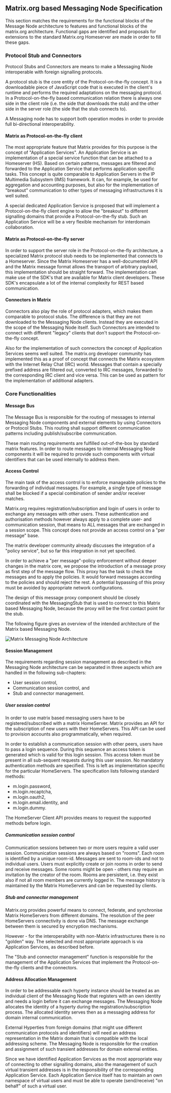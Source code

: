 ## Matrix.org based Messaging Node Specification

This section matches the requirements for the functional blocks of the Message Node architecture to features and functional blocks of the matrix.org architecture. Functional gaps are identified and proposals for extensions to the standard Matrix.org Homeserver are made in order to fill these gaps.

### Protocol Stub and Connectors

Protocol Stubs and Connectors are means to make a Messaging Node interoperable with foreign signalling protocols.

A protocol stub is the core entity of the Protocol-on-the-fly concept. It is a downloadable piece of JavaScript code that is executed in the client's runtime and performs the required adaptations on the messaging protocol. In a Protocol-on-the-fly based communication relation there is always one side in the client role (i.e. the side that downloads the stub) and the other side in the server role (the side that the stub connects to).

A Messaging node has to support both operation modes in order to provide full bi-directional interoperability.

#### Matrix as Protocol-on-the-fly client

The most appropriate feature that Matrix provides for this purpose is the concept of "Application Services". An Application Service is an implementation of a special service function that can be attached to a Homeserver (HS). Based on certain patterns, messages are filtered and forwarded to the Application Service that performs application specific tasks. This concept is quite comparable to Application Servers in the IP Multimedia Subsystem (IMS) framework. It can, for example, be used for aggregation and accounting purposes, but also for the implementation of "breakout" communication to other types of messaging infrastructures it is well suited.

A special dedicated Application Service is proposed that will implement a Protocol-on-the-fly client engine to allow the "breakout" to different signalling domains that provide a Protocol-on-the-fly stub. Such an Application Service will be a very flexible mechanism for interdomain collaboration.

#### Matrix as Protocol-on-the-fly server

In order to support the server role in the Protocol-on-the-fly architecture, a specialized Matrix protocol stub needs to be implemented that connects to a Homeserver. Since the Matrix Homeserver has a well-documented API and the Matrix message format allows the transport of arbitrary payload, this implementation should be straight forward. The implementation can make use of the SDK's that are available for Matrix client developers. These SDK's encapsulate a lot of the internal complexity for REST based communication.


#### Connectors in Matrix

Connectors also play the role of protocol adapters, which makes them comparable to protocol stubs. The difference is that they are not downloaded to the Messaging Node clients. Instead they are executed in the scope of the Messaging Node itself. Such Connectors are intended to connect with different "legacy" clients that don't support the Protocol-on-the-fly concept.

Also for the implementation of such connectors the concept of Application Services seems well suited. The matrix.org developer community has implemented this as a proof of concept that connects the Matrix ecosystem with the Internet Relay Chat (IRC) world. Messages that contain a specially prefixed address are filtered out, converted to IRC messages, forwarded to the corresponding IRC client and vice versa. This can be used as pattern for the implementation of additional adapters.


### Core Functionalities

#### Message Bus

The Message Bus is responsible for the routing of messages to internal Messaging Node components and external elements by using Connectors or Protocol Stubs. This routing shall support different communication patterns including publish/subscribe communication.

These main routing requirements are fulfilled out-of-the-box by standard matrix features. In order to route messages to internal Messaging Node components it will be required to provide such components with virtual identifiers that can be used internally to address them.

#### Access Control

The main task of the access control is to enforce manageable policies to the forwarding of individual messages. For example, a single type of message shall be blocked if a special combination of sender and/or receiver matches.

Matrix.org requires registration/subscription and login of users in order to exchange any messages with other users. These authentication and authorisation methods however always apply to a complete user- and communication session, that means to ALL messages that are exchanged in a session scope. This concept does not provide an access control on a "per message" base.

The matrix developer community already discusses the integration of a "policy service", but so far this integration in not yet specified.

In order to achieve a "per message"-policy enforcement without deeper changes in the matrix core, we propose the introduction of a message proxy as first step of the message flow. This proxy has the task to check the messages and to apply the policies. It would forward messages according to the policies and should reject the rest. A potential bypassing of this proxy must be avoided by appropriate network configurations.

The design of this message proxy component should be closely coordinated with the MessagingStub that is used to connect to this Matrix based Messaging Node, because the proxy will be the first contact point for the stub.


The following figure gives an overview of the intended architecture of the Matrix based Messaging Node.

<!--
@startuml "matrix_messaging_node_architecture.png"


node "Management Services" as Man1 {
	node "Registry" as Server1
	node "Identity Management" as IdM1

}

node "Service Provider 2\n(ProtOFly-Server)" as SP2 {
	node "Messaging\nNode" as Msg2
	node "Repository\nServer" as Repo2
}

node "End-User Device 1" as User1 {
	node "Hyperty" as H1
}

node "Network Server" as Net {
	node "Hyperty" as H3
}

node "Service Provider 1\n(ProtOFly-Client)" as SP1 {
	node "Messaging\nNode" as Msg1
	node "Repository\nServer" as Repo1
}

node "Matrix based Messaging Node" as msg {

 node "Application Services" as AppServices {
   node "Connectors" as Conn {
   	node "IdM\nConnector" as ConnIdM
   	node "Registry\nConnector" as ConnMan
   	node "End-User Device\nConnector" as ConnUser
   	node "Network Server\nConnector" as ConnNet
   }
   node "ProtOFly-client" as Proto1Sand {
  	 node "SP2 ProtoStub" as Proto1
   }
   node "Address Allocation\nManagement" as ID
 }


node "Matrix Homeserver" as core {
 node "*            Message      Bus                *" as Bus
 node "Session Management" as Reg
}

node "Matrix Proxy" as proxy {
  node "Access Control\nPEP" as BusPEP
  node "Message Proxy" as MsgProxy
}

Repo2 ..down-> Proto1: provide

Msg2 <-left-> Proto1 : communicate

 Bus <-right-> Proto1

 BusPEP ..down-> MsgProxy : enforce

 MsgProxy -> Bus : forward

 Msg1 <-left-> MsgProxy : communicate

 ConnIdM ..down-> BusPEP : authorise

 BusPEP .down-> Reg

 Reg .left. ID

 Reg <-up. Bus: session valid?

 ConnIdM <-up-> IdM1 : authorise

 Bus <-up-> ConnUser : communicate
 ConnUser <-up-> H1 : communicate

 Bus <-up-> ConnNet : communicate
 ConnNet <-up-> H3 : communicate

 Bus <-up-> ConnMan : communicate
 ConnMan <-up-> Server1 : communicate
 	}

@enduml
-->
![Matrix Messaging Node Architecture](matrix_messaging_node_architecture.png)

#### Session Management

The requirements regarding session management as described in the Messaging Node architecture can be separated in three aspects which are handled in the following sub-chapters:
* User session control,
* Communication session control, and
* Stub and connector management.


##### User session control
In order to use matrix based messaging users have to be registered/subscribed with a matrix HomeServer. Matrix provides an API for the subscription of new users with their HomeServers. This API can be used to provision accounts also programmatically, when required.

In order to establish a communication session with other peers, users have to pass a login sequence. During this sequence an access token is generated which is valid for this login session. This access token must be present in all sub-sequent requests during this user session.
No mandatory authentication methods are specified. This is left as implementation specific for the particular HomeServers.
The specification lists following standard methods:

* m.login.password,
* m.login.recaptcha,
* m.login.oauth2,
* m.login.email.identity, and
* m.login.dummy.

The HomeServer Client API provides means to request the supported methods before login.

##### Communication session control
Communication sessions between two or more users require a valid user session. Communication sessions are always based on "rooms". Each room is identified by a unique room-id. Messages are sent to room-ids and not to individual users. Users must explicitly create or join rooms in order to send and receive messages. Some rooms might be open - others may require an invitation by the creator of the room.
Rooms are persistent, i.e. they exist also if not all room members are currently logged in. The message history is maintained by the Matrix HomeServers and can be requested by clients.

##### Stub and connector management
Matrix.org provides powerful means to connect, federate, and synchronise Matrix HomeServers from different domains. The resolution of the peer HomeServers connectivity is done via DNS. The message exchange between them is secured by encryption mechanisms.

However - for the interoperability with non-Matrix infrastructures there is no "golden" way. The selected and most appropriate approach is via Application Services, as described before.

The "Stub and connector management" function is responsible for the management of the Application Services that implement the Protocol-on-the-fly clients and the connectors.

#### Address Allocation Management

In order to be addressable each hyperty instance should be treated as an individual client of the Messaging Node that registers with an own identity and needs a login before it can exchange messages. The Messaging Node allocates the identity of a hyperty during the registration/subscription process. The allocated identity serves then as a messaging address for domain internal communication.

External Hyperties from foreign domains (that might use different communication protocols and identifiers) will need an address representation in the Matrix domain that is compatible with the local addressing scheme. The Messaging Node is responsible for the creation and assignment of such transient addresses for domain external entities.

Since we have identified Application Services as the most appropriate way of connecting to other signalling domains, also the management of such virtual transient addresses is in the responsibility of the corresponding Application Service. Each Application Service itself has to maintain an own namespace of virtual users and must be able to operate (send/receive) "on behalf" of such a virtual user.
